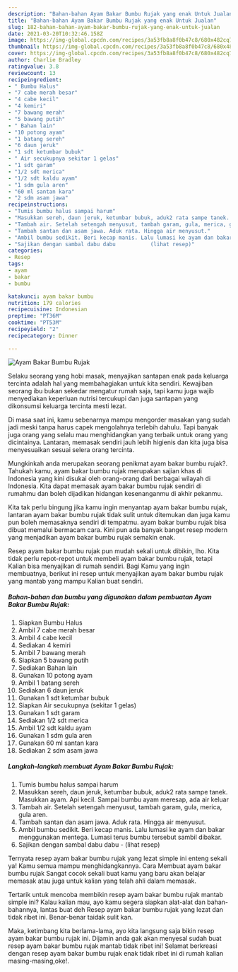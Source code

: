```yaml
---
description: "Bahan-bahan Ayam Bakar Bumbu Rujak yang enak Untuk Jualan"
title: "Bahan-bahan Ayam Bakar Bumbu Rujak yang enak Untuk Jualan"
slug: 182-bahan-bahan-ayam-bakar-bumbu-rujak-yang-enak-untuk-jualan
date: 2021-03-20T10:32:46.158Z
image: https://img-global.cpcdn.com/recipes/3a53fb8a8f0b47c8/680x482cq70/ayam-bakar-bumbu-rujak-foto-resep-utama.jpg
thumbnail: https://img-global.cpcdn.com/recipes/3a53fb8a8f0b47c8/680x482cq70/ayam-bakar-bumbu-rujak-foto-resep-utama.jpg
cover: https://img-global.cpcdn.com/recipes/3a53fb8a8f0b47c8/680x482cq70/ayam-bakar-bumbu-rujak-foto-resep-utama.jpg
author: Charlie Bradley
ratingvalue: 3.8
reviewcount: 13
recipeingredient:
- " Bumbu Halus"
- "7 cabe merah besar"
- "4 cabe kecil"
- "4 kemiri"
- "7 bawang merah"
- "5 bawang putih"
- " Bahan lain"
- "10 potong ayam"
- "1 batang sereh"
- "6 daun jeruk"
- "1 sdt ketumbar bubuk"
- " Air secukupnya sekitar 1 gelas"
- "1 sdt garam"
- "1/2 sdt merica"
- "1/2 sdt kaldu ayam"
- "1 sdm gula aren"
- "60 ml santan kara"
- "2 sdm asam jawa"
recipeinstructions:
- "Tumis bumbu halus sampai harum"
- "Masukkan sereh, daun jeruk, ketumbar bubuk, aduk2 rata sampe tanek. Masukkan ayam. Api kecil. Sampai bumbu ayam meresap, ada air keluar"
- "Tambah air. Setelah setengah menyusut, tambah garam, gula, merica, gula aren."
- "Tambah santan dan asam jawa. Aduk rata. Hingga air menyusut."
- "Ambil bumbu sedikit. Beri kecap manis. Lalu lumasi ke ayam dan bakar menggunakan mentega. Lumasi terus bumbu tersebut sambil dibakar."
- "Sajikan dengan sambal dabu dabu           (lihat resep)"
categories:
- Resep
tags:
- ayam
- bakar
- bumbu

katakunci: ayam bakar bumbu 
nutrition: 179 calories
recipecuisine: Indonesian
preptime: "PT36M"
cooktime: "PT53M"
recipeyield: "2"
recipecategory: Dinner

---
```



![Ayam Bakar Bumbu Rujak](https://img-global.cpcdn.com/recipes/3a53fb8a8f0b47c8/680x482cq70/ayam-bakar-bumbu-rujak-foto-resep-utama.jpg)

Selaku seorang yang hobi masak, menyajikan santapan enak pada keluarga tercinta adalah hal yang membahagiakan untuk kita sendiri. Kewajiban seorang ibu bukan sekedar mengatur rumah saja, tapi kamu juga wajib menyediakan keperluan nutrisi tercukupi dan juga santapan yang dikonsumsi keluarga tercinta mesti lezat.

Di masa  saat ini, kamu sebenarnya mampu mengorder masakan yang sudah jadi meski tanpa harus capek mengolahnya terlebih dahulu. Tapi banyak juga orang yang selalu mau menghidangkan yang terbaik untuk orang yang dicintainya. Lantaran, memasak sendiri jauh lebih higienis dan kita juga bisa menyesuaikan sesuai selera orang tercinta. 



Mungkinkah anda merupakan seorang penikmat ayam bakar bumbu rujak?. Tahukah kamu, ayam bakar bumbu rujak merupakan sajian khas di Indonesia yang kini disukai oleh orang-orang dari berbagai wilayah di Indonesia. Kita dapat memasak ayam bakar bumbu rujak sendiri di rumahmu dan boleh dijadikan hidangan kesenanganmu di akhir pekanmu.

Kita tak perlu bingung jika kamu ingin menyantap ayam bakar bumbu rujak, lantaran ayam bakar bumbu rujak tidak sulit untuk ditemukan dan juga kamu pun boleh memasaknya sendiri di tempatmu. ayam bakar bumbu rujak bisa dibuat memalui bermacam cara. Kini pun ada banyak banget resep modern yang menjadikan ayam bakar bumbu rujak semakin enak.

Resep ayam bakar bumbu rujak pun mudah sekali untuk dibikin, lho. Kita tidak perlu repot-repot untuk membeli ayam bakar bumbu rujak, tetapi Kalian bisa menyajikan di rumah sendiri. Bagi Kamu yang ingin membuatnya, berikut ini resep untuk menyajikan ayam bakar bumbu rujak yang mantab yang mampu Kalian buat sendiri.

<!--inarticleads1-->

##### Bahan-bahan dan bumbu yang digunakan dalam pembuatan Ayam Bakar Bumbu Rujak:

1. Siapkan  Bumbu Halus
1. Ambil 7 cabe merah besar
1. Ambil 4 cabe kecil
1. Sediakan 4 kemiri
1. Ambil 7 bawang merah
1. Siapkan 5 bawang putih
1. Sediakan  Bahan lain
1. Gunakan 10 potong ayam
1. Ambil 1 batang sereh
1. Sediakan 6 daun jeruk
1. Gunakan 1 sdt ketumbar bubuk
1. Siapkan  Air secukupnya (sekitar 1 gelas)
1. Gunakan 1 sdt garam
1. Sediakan 1/2 sdt merica
1. Ambil 1/2 sdt kaldu ayam
1. Gunakan 1 sdm gula aren
1. Gunakan 60 ml santan kara
1. Sediakan 2 sdm asam jawa




<!--inarticleads2-->

##### Langkah-langkah membuat Ayam Bakar Bumbu Rujak:

1. Tumis bumbu halus sampai harum
1. Masukkan sereh, daun jeruk, ketumbar bubuk, aduk2 rata sampe tanek. Masukkan ayam. Api kecil. Sampai bumbu ayam meresap, ada air keluar
1. Tambah air. Setelah setengah menyusut, tambah garam, gula, merica, gula aren.
1. Tambah santan dan asam jawa. Aduk rata. Hingga air menyusut.
1. Ambil bumbu sedikit. Beri kecap manis. Lalu lumasi ke ayam dan bakar menggunakan mentega. Lumasi terus bumbu tersebut sambil dibakar.
1. Sajikan dengan sambal dabu dabu -           (lihat resep)




Ternyata resep ayam bakar bumbu rujak yang lezat simple ini enteng sekali ya! Kamu semua mampu menghidangkannya. Cara Membuat ayam bakar bumbu rujak Sangat cocok sekali buat kamu yang baru akan belajar memasak atau juga untuk kalian yang telah ahli dalam memasak.

Tertarik untuk mencoba membikin resep ayam bakar bumbu rujak mantab simple ini? Kalau kalian mau, ayo kamu segera siapkan alat-alat dan bahan-bahannya, lantas buat deh Resep ayam bakar bumbu rujak yang lezat dan tidak ribet ini. Benar-benar taidak sulit kan. 

Maka, ketimbang kita berlama-lama, ayo kita langsung saja bikin resep ayam bakar bumbu rujak ini. Dijamin anda gak akan menyesal sudah buat resep ayam bakar bumbu rujak mantab tidak ribet ini! Selamat berkreasi dengan resep ayam bakar bumbu rujak enak tidak ribet ini di rumah kalian masing-masing,oke!.

